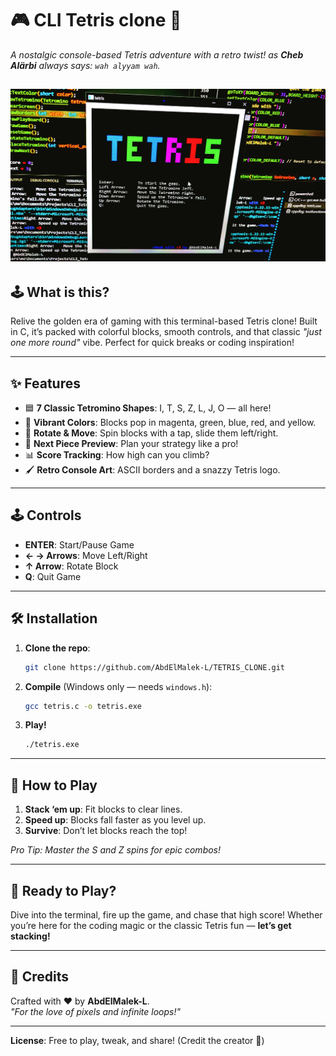
# 🎮 CLI Tetris clone  🚀  
  
*A nostalgic console-based Tetris adventure with a retro twist!*
*as **Cheb Alärbi** always says: `wah alyyam wah`.*  

![Tetris welcome screen!](assets/Tetris_splash.jpg "Tetris")
---

## 🕹️ **What is this?**  
Relive the golden era of gaming with this terminal-based Tetris clone! Built in C, it’s packed with colorful blocks, smooth controls, and that classic *"just one more round"* vibe. Perfect for quick breaks or coding inspiration!  

---

## ✨ **Features**  
- 🟦 **7 Classic Tetromino Shapes**: I, T, S, Z, L, J, O — all here!  
- 🎨 **Vibrant Colors**: Blocks pop in magenta, green, blue, red, and yellow.  
- 🔄 **Rotate & Move**: Spin blocks with a tap, slide them left/right.  
- 🔮 **Next Piece Preview**: Plan your strategy like a pro!  
- 📊 **Score Tracking**: How high can you climb?  
- 🖌️ **Retro Console Art**: ASCII borders and a snazzy Tetris logo.  

---

## 🕹️ **Controls**  
- **ENTER**: Start/Pause Game  
- **← → Arrows**: Move Left/Right  
- **↑ Arrow**: Rotate Block  
- **Q**: Quit Game  

---

## 🛠️ **Installation**  
1. **Clone the repo**:  
   ```bash  
   git clone https://github.com/AbdElMalek-L/TETRIS_CLONE.git  
   ```  
2. **Compile** (Windows only — needs `windows.h`):  
   ```bash  
   gcc tetris.c -o tetris.exe  
   ```  
3. **Play!**  
   ```bash  
   ./tetris.exe  
   ```  

---

## 🎯 **How to Play**  
1. **Stack ‘em up**: Fit blocks to clear lines.  
2. **Speed up**: Blocks fall faster as you level up.  
3. **Survive**: Don’t let blocks reach the top!  

*Pro Tip: Master the S and Z spins for epic combos!*  

---

## 🎉 **Ready to Play?**  
Dive into the terminal, fire up the game, and chase that high score! Whether you’re here for the coding magic or the classic Tetris fun — **let’s get stacking!**  

---

## 🙏 **Credits**  
Crafted with ❤️ by **AbdElMalek-L**.  
*"For the love of pixels and infinite loops!"*  


---

**License**: Free to play, tweak, and share! (Credit the creator 💖)